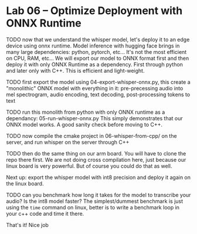 
# Lab 06 – Optimize Deployment with ONNX Runtime

TODO now that we understand the whisper model, let's deploy it to an edge device using onnx runtime. Model inference with hugging face brings in many large dependencies: python, pytorch, etc... It's not the most efficient on CPU, RAM, etc... We will export our model to ONNX format first and then deploy it with only ONNX Runtime as a dependency. First through python and later only with C++. This is efficient and light-weight.

TODO first export the model using 04-export-whisper-onnx.py, this create a "monolithic" ONNX model with everything in it: pre-precessing audio into mel spectrogram, audio encoding, text decoding, post-processing tokens to text

TODO run this monolith from python with only ONNX runtime as a dependancy: 05-run-whisper-onnx.py
This simply demonstrates that our ONNX model works. A good sanity check before moving to C++.

TODO now compile the cmake project in 06-whisper-from-cpp/ on the server, and run whisper on the server through C++

TODO then do the same thing on our arm board. You will have to clone the repo there first.
We are not doing cross compilation here, just because our linux board is very powerful.
But of course you could do that as well.

Next up: export the whisper model with int8 precision and deploy it again on the linux board.

TODO can you benchmark how long it takes for the model to transcribe your audio? Is the int8 model faster? The simplest/dummest benchmark is just using the `time` command on linux, better is to write a benchmark loop in your c++ code and time it there.

That's it! Nice job
